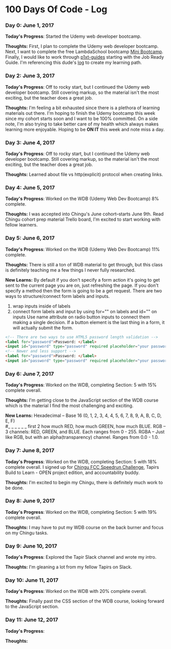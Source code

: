 # 100 Days Of Code - Log

### Day 0: June 1, 2017

**Today's Progress**: Started the Udemy web developer bootcamp.

**Thoughts:** First, I plan to complete the Udemy web developer bootcamp. Next, I want to complete the free LambdaSchool bootcamp [Mini Bootcamp](https://lambdaschool.com/mini-bootcamp/). Finally, I would like to work through [p1xt-guides](https://github.com/P1xt/p1xt-guides) starting with the Job Ready Guide. I'm referencing this dude's [log](https://github.com/jjprevite/100-days-of-code/blob/master/log.md) to create my learning path.

### Day 2: June 3, 2017

**Today's Progress**: Off to rocky start, but I continued the Udemy web developer bootcamp. Still covering markup, so the material isn't the most exciting, but the teacher does a great job.

**Thoughts:** I'm feeling a bit exhausted since there is a plethora of learning materials out there. I'm hoping to finish the Udemy bootcamp this week since my cohort starts soon and I want to be 100% committed. On a side note, I'm also trying to take better care of my health which always makes learning more enjoyable. Hoping to be **ON IT** this week and note miss a day.

### Day 3: June 4, 2017

**Today's Progress**: Off to rocky start, but I continued the Udemy web developer bootcamp. Still covering markup, so the material isn't the most exciting, but the teacher does a great job.

**Thoughts:** Learned about file vs http(explicit) protocol when creating links.

### Day 4: June 5, 2017

**Today's Progress**: Worked on the WDB (Udemy Web Dev Bootcamp) 8% complete.

**Thoughts:** I was accepted into Chingu's June cohort–starts June 9th. Read Chingu cohort prep material Trello board, I'm excited to start working with fellow learners.

### Day 5: June 6, 2017

**Today's Progress**: Worked on the WDB (Udemy Web Dev Bootcamp) 11% complete.

**Thoughts:** There is still a ton of WDB material to get through, but this class is definitely teaching me a few things I never fully researched.

**New Learns:** By default if you don't specify a form action it's going to get sent to the current page you are on, just refreshing the page. If you don't specify a method then the form is going to be a get request. There are two ways to structure/connect form labels and inputs.
1. wrap inputs inside of labels
2. connect form labels and input by using for="" on labels and id="" on inputs
Use name attribute on radio button inputs to connect them making a single decision.
If a button element is the last thing in a form, it will actually submit the form.

```html
<!-- There are two ways to use HTML5 password length validation -->
<label for="password">Password: </label>
<input id="password" type="password" required placeholder="your password" pattern=".{5,10}" title="5 to 10 characters">
<!-- Newer and less support -->
<label for="password">Password: </label>
<input id="password" type="password" required placeholder="your password" minlength="5" maxlength="10">
```

### Day 6: June 7, 2017

**Today's Progress**: Worked on the WDB, completing Section: 5 with 15% complete overall.

**Thoughts:** I'm getting close to the JavaScript section of the WDB course which is the material I find the most challenging and exciting.

**New Learns:** Hexadecimal – Base 16 (0, 1, 2, 3, 4, 4, 5, 6, 7, 8, 9, A, B, C, D, E, F) <br> #_ _ _ _ _ _ first 2 how much RED, how much GREEN, how much BLUE. RGB – 3 channels: RED, GREEN, and BLUE. Each ranges from 0 - 255. RGBA – Just like RGB, but with an alpha(transparency) channel. Ranges from 0.0 - 1.0.

### Day 7: June 8, 2017

**Today's Progress**: Worked on the WDB, completing Section: 5 with 18% complete overall. I signed up for [Chingu FCC Speedrun Challenge](https://github.com/P1xt/chingu-fcc-speedrun-challenge), Tapirs Build to Learn - OPEN project edition, and accountability buddy.

**Thoughts:** I'm excited to begin my Chingu, there is definitely much work to be done.

### Day 8: June 9, 2017

**Today's Progress**: Worked on the WDB, completing Section: 5 with 19% complete overall.

**Thoughts:** I may have to put my WDB course on the back burner and focus on my Chingu tasks.

### Day 9: June 10, 2017

**Today's Progress**: Explored the Tapir Slack channel and wrote my intro.

**Thoughts:** I'm gleaning a lot from my fellow Tapirs on Slack.

### Day 10: June 11, 2017

**Today's Progress**: Worked on the WDB with 20% complete overall.

**Thoughts:** Finally past the CSS section of the WDB course, looking forward to the JavaScript section.

### Day 11: June 12, 2017

**Today's Progress**:

**Thoughts:**


<!-- # 100 Days Of Code - Log

### Day 0: February 30, 2016 (Example 1)
##### (delete me or comment me out)

**Today's Progress**: Fixed CSS, worked on canvas functionality for the app.

**Thoughts:** I really struggled with CSS, but, overall, I feel like I am slowly getting better at it. Canvas is still new for me, but I managed to figure out some basic functionality.

**Link to work:** [Calculator App](http://www.example.com)

### Day 0: February 30, 2016 (Example 2)
##### (delete me or comment me out)

**Today's Progress**: Fixed CSS, worked on canvas functionality for the app.

**Thoughts**: I really struggled with CSS, but, overall, I feel like I am slowly getting better at it. Canvas is still new for me, but I managed to figure out some basic functionality.

**Link(s) to work**: [Calculator App](http://www.example.com)


### Day 1: June 27, Monday

**Today's Progress**: I've gone through many exercises on FreeCodeCamp.

**Thoughts** I've recently started coding, and it's a great feeling when I finally solve an algorithm challenge after a lot of attempts and hours spent.

**Link(s) to work**
1. [Find the Longest Word in a String](https://www.freecodecamp.com/challenges/find-the-longest-word-in-a-string)
2. [Title Case a Sentence](https://www.freecodecamp.com/challenges/title-case-a-sentence)
 -->